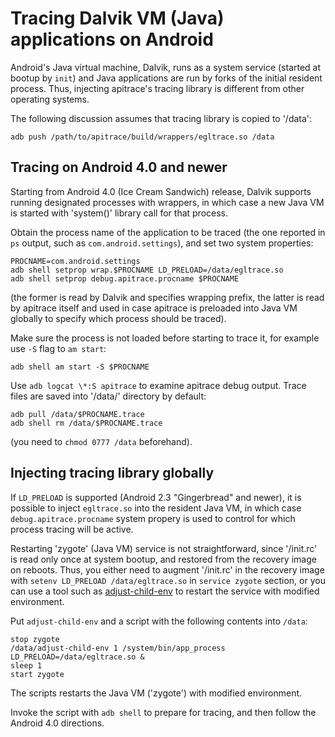 Tracing Dalvik VM (Java) applications on Android
================================================

Android's Java virtual machine, Dalvik, runs as a system service (started at
bootup by `init`) and Java applications are run by forks of the initial
resident process.  Thus, injecting apitrace's tracing library is different from
other operating systems.

The following discussion assumes that tracing library is copied to '/data':

    adb push /path/to/apitrace/build/wrappers/egltrace.so /data

Tracing on Android 4.0 and newer
--------------------------------

Starting from Android 4.0 (Ice Cream Sandwich) release, Dalvik supports
running designated processes with wrappers, in which case a new Java VM is
started with 'system()' library call for that process.

Obtain the process name of the application to be traced (the one reported in
`ps` output, such as `com.android.settings`), and set two system properties:

    PROCNAME=com.android.settings
    adb shell setprop wrap.$PROCNAME LD_PRELOAD=/data/egltrace.so
    adb shell setprop debug.apitrace.procname $PROCNAME

(the former is read by Dalvik and specifies wrapping prefix, the latter is
read by apitrace itself and used in case apitrace is preloaded into Java VM
globally to specify which process should be traced).

Make sure the process is not loaded before starting to trace it, for example
use `-S` flag to `am start`:

    adb shell am start -S $PROCNAME

Use `adb logcat \*:S apitrace` to examine apitrace debug output.  Trace files
are saved into '/data/' directory by default:

    adb pull /data/$PROCNAME.trace
    adb shell rm /data/$PROCNAME.trace

(you need to `chmod 0777 /data` beforehand).


Injecting tracing library globally
----------------------------------

If `LD_PRELOAD` is supported (Android 2.3 "Gingerbread" and newer), it is
possible to inject `egltrace.so` into the resident Java VM, in which case
`debug.apitrace.procname` system propery is used to control for which process
tracing will be active.

Restarting 'zygote' (Java VM) service is not straightforward, since '/init.rc'
is read only once at system bootup, and restored from the recovery image on
reboots.   Thus, you either need to augment '/init.rc' in the recovery image
with `setenv LD_PRELOAD /data/egltrace.so` in `service zygote` section, or you
can use a tool such as
[adjust-child-env](https://github.com/amonakov/adjust-child-env) to restart
the service with modified environment.

Put `adjust-child-env` and a script with the following contents into `/data`:

    stop zygote
    /data/adjust-child-env 1 /system/bin/app_process LD_PRELOAD=/data/egltrace.so &
    sleep 1
    start zygote

The scripts restarts the Java VM ('zygote') with modified environment.

Invoke the script with `adb shell` to prepare for tracing, and then follow the
Android 4.0 directions.
